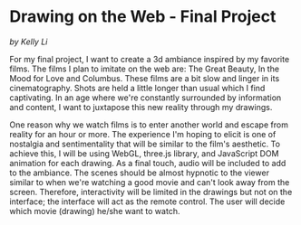 # Drawing on the Web - Final Project

<em> by Kelly Li</em>

<p>For my final project, I want to create a 3d ambiance inspired by my favorite films. The films I plan to imitate on the web are: The Great Beauty, In the Mood for Love and Columbus. These films are a bit slow and linger in its cinematography. Shots are held a little longer than usual which I find captivating. In an age where we're constantly surrounded by information and content, I want to juxtapose this new reality through my drawings. 
</p>

<p>One reason why we watch films is to enter another world and escape from reality for an hour or more. The experience I'm hoping to elicit is one of nostalgia and sentimentality that will be similar to the film's aesthetic. To achieve this, I will be using WebGL, three.js library, and JavaScript DOM animation for each drawing. As a final touch, audio will be included to add to the ambiance. The scenes should be almost hypnotic to the viewer similar to when we're watching a good movie and can't look away from the screen. Therefore, interactivity will be limited in the drawings but not on the interface; the interface will act as the remote control. The user will decide which movie (drawing) he/she want to watch. 
</p>

